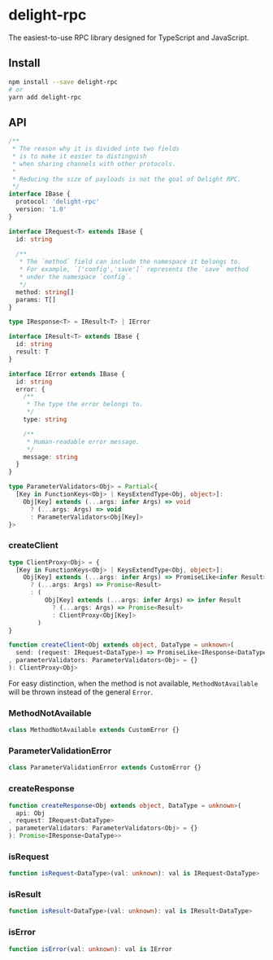 # delight-rpc
The easiest-to-use RPC library designed for TypeScript and JavaScript.

## Install
```sh
npm install --save delight-rpc
# or
yarn add delight-rpc
```

## API
```ts
/**
 * The reason why it is divided into two fields
 * is to make it easier to distinguish
 * when sharing channels with other protocols.
 * 
 * Reducing the size of payloads is not the goal of Delight RPC.
 */
interface IBase {
  protocol: 'delight-rpc'
  version: '1.0'
}

interface IRequest<T> extends IBase {
  id: string
  
  /**
   * The `method` field can include the namespace it belongs to.
   * For example, `['config','save']` represents the `save` method
   * under the namespace `config`.
   */
  method: string[]
  params: T[]
}

type IResponse<T> = IResult<T> | IError

interface IResult<T> extends IBase {
  id: string
  result: T
}

interface IError extends IBase {
  id: string
  error: {
    /**
     * The type the error belongs to.
     */
    type: string

    /**
     * Human-readable error message.
     */
    message: string
  }
}

type ParameterValidators<Obj> = Partial<{
  [Key in FunctionKeys<Obj> | KeysExtendType<Obj, object>]:
    Obj[Key] extends (...args: infer Args) => void
      ? (...args: Args) => void
      : ParameterValidators<Obj[Key]>
}>
```

### createClient
```ts
type ClientProxy<Obj> = {
  [Key in FunctionKeys<Obj> | KeysExtendType<Obj, object>]:
    Obj[Key] extends (...args: infer Args) => PromiseLike<infer Result>
      ? (...args: Args) => Promise<Result>
      : (
          Obj[Key] extends (...args: infer Args) => infer Result
            ? (...args: Args) => Promise<Result>
            : ClientProxy<Obj[Key]>
        )
}

function createClient<Obj extends object, DataType = unknown>(
  send: (request: IRequest<DataType>) => PromiseLike<IResponse<DataType>>
, parameterValidators: ParameterValidators<Obj> = {}
): ClientProxy<Obj>
```

For easy distinction, when the method is not available,
`MethodNotAvailable` will be thrown instead of the general `Error`.

### MethodNotAvailable
```ts
class MethodNotAvailable extends CustomError {}
```

### ParameterValidationError
```ts
class ParameterValidationError extends CustomError {}
```

### createResponse
```ts
function createResponse<Obj extends object, DataType = unknown>(
  api: Obj
, request: IRequest<DataType>
, parameterValidators: ParameterValidators<Obj> = {}
): Promise<IResponse<DataType>>
```

### isRequest
```ts
function isRequest<DataType>(val: unknown): val is IRequest<DataType>
```

### isResult
```ts
function isResult<DataType>(val: unknown): val is IResult<DataType> 
```

### isError
```ts
function isError(val: unknown): val is IError
```
